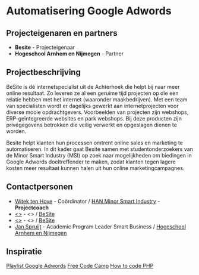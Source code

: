 # Automatisering Google Adwords

## Projecteigenaren en partners
+ **Besite** - Projecteigenaar
+ **Hogeschool Arnhem en Nijmegen** - Partner

## Projectbeschrijving
BeSite is dé internetspecialist uit de Achterhoek die helpt bij naar meer online resultaat. Zo leveren ze al een geruime tijd projecten op die een relatie hebben met het internet (waaronder maakbedrijven). Met een team van specialisten wordt er dagelijks gewerkt aan internetprojecten voor diverse mooie opdrachtgevers. Voorbeelden van projecten zijn webshops, ERP-geïntegreerde websites en park webshops. Bij deze producten zijn privégegevens betrokken die veilig verwerkt en opgeslagen dienen te worden.

Besite helpt klanten hun processen omtrent online sales en marketing te automatiseren. In dit kader gaat Besite samen met studentonderzoekers van de Minor Smart Industry (MSI) op zoek naar mogelijkheden om biedingen in Google Adwords doeltreffender te maken, zodat klanten tegen lagere kosten meer resultaat kunnen halen uit hun online marketingcampagnes.


## Contactpersonen
+ [Witek ten Hove](https://www.linkedin.com/in/witektenhove/) - Coördinator / [HAN Minor Smart Industry](https://witusj.github.io/MinorSI/) - **Projectcoach** 
+ [<<NAAM>>](https://www.besite.nl/) - <<ROL>> / [BeSite](https://www.besite.nl/)
+ [<<NAAM>>](https://www.besite.nl/) - <<ROL>> / [BeSite](https://www.besite.nl/)
+ [Jan Spruijt](linkedin.com/in/janspruijt) - Academic Program Leader Smart Business / [Hogeschool Arnhem en Nijmegen](https://www.han.nl/)
  
## Inspiratie
[Playlist Google Adwords](https://www.youtube.com/playlist?list=PL9piTIvKJnJPB729hcZYSEXCsQFyeJV44)
[Free Code Camp](https://www.freecodecamp.org/)
[How to code PHP](https://youtu.be/qVU3V0A05k8)
